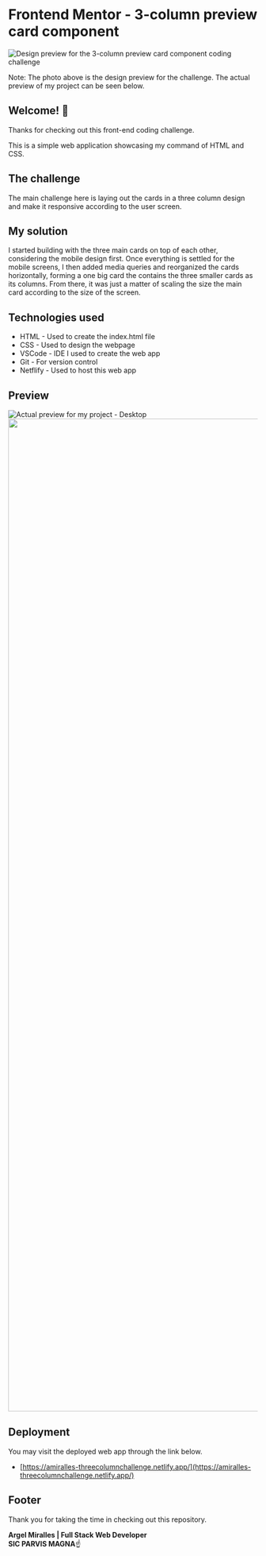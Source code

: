 # Frontend Mentor - 3-column preview card component

![Design preview for the 3-column preview card component coding challenge](./design/desktop-preview.jpg)

Note: The photo above is the design preview for the challenge. The actual preview of my project can be seen below.

## Welcome! 👋

Thanks for checking out this front-end coding challenge.

This is a simple web application showcasing my command of HTML and CSS.

## The challenge

The main challenge here is laying out the cards in a three column design and make it responsive according to the user screen.

## My solution

I started building with the three main cards on top of each other, considering the mobile design first. Once everything is settled for the mobile screens, I then added media queries
and reorganized the cards horizontally, forming a one big card the contains the three smaller cards as its columns. From there, it was just a matter of scaling the size the main card
according to the size of the screen.

## Technologies used

- HTML - Used to create the index.html file
- CSS - Used to design the webpage
- VSCode - IDE I used to create the web app
- Git - For version control
- Netflify - Used to host this web app

## Preview

![Actual preview for my project - Desktop](./design/actual-dekstop.png)
<img src="./design/actual-mobile.png" style = "height: 50vh;">

## Deployment

You may visit the deployed web app through the link below.

- [https://amiralles-threecolumnchallenge.netlify.app/](https://amiralles-threecolumnchallenge.netlify.app/)

## Footer

Thank you for taking the time in checking out this repository.

**Argel Miralles | Full Stack Web Developer**<br>
**SIC PARVIS MAGNA**☝
